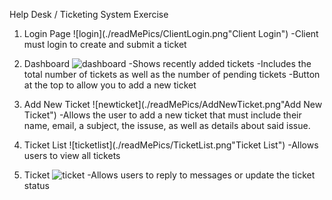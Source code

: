 Help Desk / Ticketing System Exercise

1. Login Page
![login](./readMePics/ClientLogin.png"Client Login")
-Client must login to create and submit a ticket

2. Dashboard
![dashboard](./readMePics/Dashboard.png"Dashboard")
-Shows recently added tickets
-Includes the total number of tickets as well as the number of pending tickets
-Button at the top to allow you to add a new ticket

3. Add New Ticket
![newticket](./readMePics/AddNewTicket.png"Add New Ticket")
-Allows the user to add a new ticket that must include their name, email, a subject, the issuse, as well as details about said issue.

4. Ticket List
![ticketlist](./readMePics/TicketList.png"Ticket List")
-Allows users to view all tickets 

5. Ticket
![ticket](./readMePics/Ticket.png"Ticket")
-Allows users to reply to messages or update the ticket status